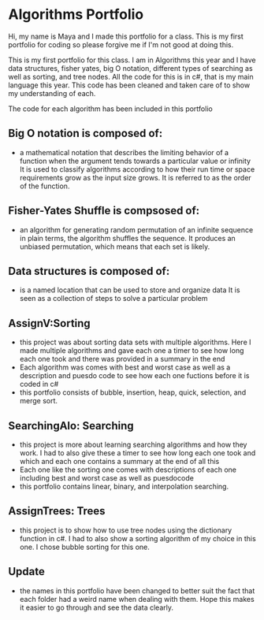 # Algorithms Portfolio
Hi, my name is Maya and I made this portfolio for a class. This is my first portfolio for coding so please forgive me if I'm not good at doing this.

This is my first portfolio for this class. I am in Algorithms this year and I have data structures, fisher yates, big O notation, different types of searching 
as well as sorting, and tree nodes. All the code for this is in c#, that is my main language this year.
This code has been cleaned and taken care of to show my understanding of each.

The code for each algorithm has been included in this portfolio

## Big O notation is composed of:
- a mathematical notation that describes the limiting behavior of a function when the argument tends towards a particular value or infinity
It is used to classify algorithms according to how their run time or space requirements grow as the input size grows.
It is referred to as the order of the function. 


## Fisher-Yates Shuffle is compsosed of:
 - an algorithm for generating random permutation of an infinite sequence in plain terms, the algorithm shuffles the sequence.
It produces an unbiased permutation, which means that each set is likely.


## Data structures is composed of:
  - is a named location that can be used to store and organize data
 It is seen as a collection of steps to solve a particular problem
 
 
 ## AssignV:Sorting
 - this project was about sorting data sets with multiple algorithms. Here I made multiple algorithms and gave each one a timer to see how long each one took
 and there was provided in a summary in the end
 - Each algorithm was comes with best and worst case as well as a description and puesdo code to see how each one fuctions before it is coded in c#
 - this portfolio consists of bubble, insertion, heap, quick, selection, and merge sort.


## SearchingAlo: Searching
- this project is more about learning searching algorithms and how they work. I had to also give these a timer to see how long each one took and which and each one
contains a summary at the end of all this
- Each one like the sorting one comes with descriptions of each one including best and worst case as well as puesdocode
- this portfolio contains linear, binary, and interpolation searching.


## AssignTrees: Trees
- this project is to show how to use tree nodes using the dictionary function in c#. I had to also show a sorting algorithm of my choice in this one. I chose bubble
sorting for this one.

## Update
- the names in this portfolio have been changed to better suit the fact that each folder had a weird name when dealing with them. Hope this makes it easier to go 
through and see the data clearly.
